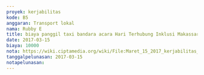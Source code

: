 ```yaml
---
proyek: kerjabilitas
kode: B5
anggaran: Transport lokal
nama: Rubby E
title: biaya panggil taxi bandara acara Hari Terhubung Inklusi Makassar
date: 2017-03-15
biaya: 10000
nota: https://wiki.ciptamedia.org/wiki/File:Maret_15_2017_kerjabilitas_B5_biaya_panggil_taksi_rubby.jpg
tanggalpelunasan: 2017-03-15
notapelunasan:
---
```

